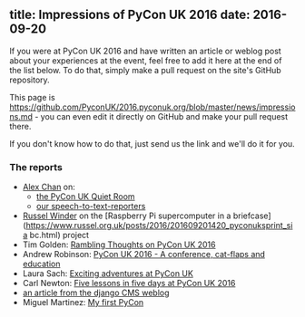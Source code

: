 title: Impressions of PyCon UK 2016
date: 2016-09-20
---
If you were at PyCon UK 2016 and have written an article or weblog post about
your experiences at the event, feel free to add it here at the end of the list
below. To do that, simply make a pull request on the site's GitHub repository.

This page is
<https://github.com/PyconUK/2016.pyconuk.org/blob/master/news/impressions.md> -
you can even edit it directly on GitHub and make your pull request there.

If you don't know how to do that, just send us the link and we'll do it for you.

### The reports

* [Alex Chan](http://alexwlchan.net) on:
  * [the PyCon UK Quiet Room](http://alexwlchan.net/2016/09/silence-is-golden/)
  * [our
    speech-to-text-reporters](http://alexwlchan.net/2016/09/speech-to-text/)
* [Russel Winder](https://www.russel.org.uk) on the [Raspberry Pi supercomputer
  in a
  briefcase](https://www.russel.org.uk/posts/2016/201609201420_pyconuksprint_sia
  bc.html) project
* Tim Golden: [Rambling Thoughts on PyCon UK 2016](http://ramblings.timgolden.me.uk/2016/09/20/rambling-thoughts-on-pycon-uk-2016/)
* Andrew Robinson: [PyCon UK 2016 - A conference, cat-flaps and education](http://www.openlx.org.uk/blog/pycon-uk)
* Laura Sach: [Exciting adventures at PyCon UK](https://codeboom.wordpress.com/2016/09/17/exciting-adventures-at-pycon-uk/)
* Carl Newton: [Five lessons in five days at PyCon UK 2016](https://blog.socitm.net/2016/09/20/five-lessons-in-five-days-at-pycon-uk-2016/)
* [an article from the django CMS weblog](https://www.django-cms.org/en/blog/2016/09/22/pycon-uk-2016/)
* Miguel Martinez: [My first PyCon](https://miguelmalvarez.com/2016/09/22/my-first-pycon/)

